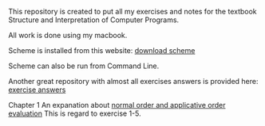 This repository is created to put all my exercises and notes for the textbook Structure and Interpretation of Computer Programs.

All work is done using my macbook.

Scheme is installed from this website: [download scheme](https://stackoverflow.com/questions/12322434/how-to-install-mit-scheme-on-mac/31601331#31601331)

Scheme can also be run from Command Line.

Another great repository with almost all exercises answers is provided here: [exercise answers](https://github.com/numbbbbb/sicp)

Chapter 1
An expanation about [normal order and applicative order evaluation](https://stackoverflow.com/questions/16036139/seek-for-some-explanation-on-sicp-exercise-1-5) This is regard to exercise 1-5.
